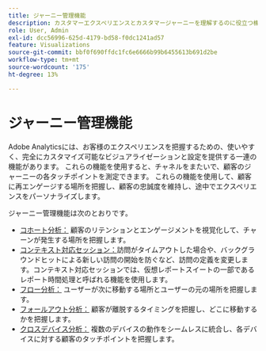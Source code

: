 ```yaml
---
title: ジャーニー管理機能
description: カスタマーエクスペリエンスとカスタマージャーニーを理解するのに役立つ機能について説明します。
role: User, Admin
exl-id: dcc56996-625d-4179-bd58-f0dc1241ad57
feature: Visualizations
source-git-commit: bbf0f690ffdc1fc6e6666b99b6455613b691d2be
workflow-type: tm+mt
source-wordcount: '175'
ht-degree: 13%

---
```


# ジャーニー管理機能

Adobe Analyticsには、お客様のエクスペリエンスを把握するための、使いやすく、完全にカスタマイズ可能なビジュアライゼーションと設定を提供する一連の機能があります。 これらの機能を使用すると、チャネルをまたいで、顧客のジャーニーの各タッチポイントを測定できます。 これらの機能を使用して、顧客に再エンゲージする場所を把握し、顧客の忠誠度を維持し、途中でエクスペリエンスをパーソナライズします。

ジャーニー管理機能は次のとおりです。

* [ コホート分析：](visualizations/cohort-table/cohort-analysis.md) 顧客のリテンションとエンゲージメントを視覚化して、チャーンが発生する場所を把握します。
* [ コンテキスト対応セッション：](../../components/vrs/vrs-report-time-processing.md)訪問がタイムアウトした場合や、バックグラウンドヒットによる新しい訪問の開始を防ぐなど、訪問の定義を変更します。コンテキスト対応セッションでは、仮想レポートスイートの一部であるレポート時間処理と呼ばれる機能を使用します。
* [ フロー分析：](visualizations/c-flow/flow.md) ユーザーが次に移動する場所とユーザーの元の場所を把握します。
* [ フォールアウト分析：](visualizations/fallout/fallout-flow.md) 顧客が離脱するタイミングを把握し、どこに移動するかを把握します。
* [ クロスデバイス分析：](../../components/cda/overview.md) 複数のデバイスの動作をシームレスに統合し、各デバイスに対する顧客のタッチポイントを把握します。
